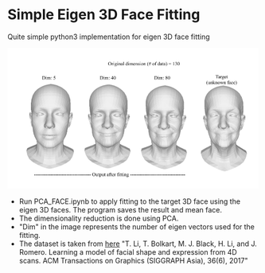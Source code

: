 # Simple Eigen 3D Face Fitting
Quite simple python3 implementation for eigen 3D face fitting

![](outputs.png)
- Run PCA_FACE.ipynb to apply fitting to the target 3D face using the eigen 3D faces. The program saves the result and mean face.
- The dimensionality reduction is done using PCA.
- "Dim" in the image represents the number of eigen vectors used for the fitting.
- The dataset is taken from [here](http://flame.is.tue.mpg.de/)
"T. Li, T. Bolkart, M. J. Black, H. Li, and J. Romero. Learning
a model of facial shape and expression from 4D scans. ACM
Transactions on Graphics (SIGGRAPH Asia), 36(6), 2017"
